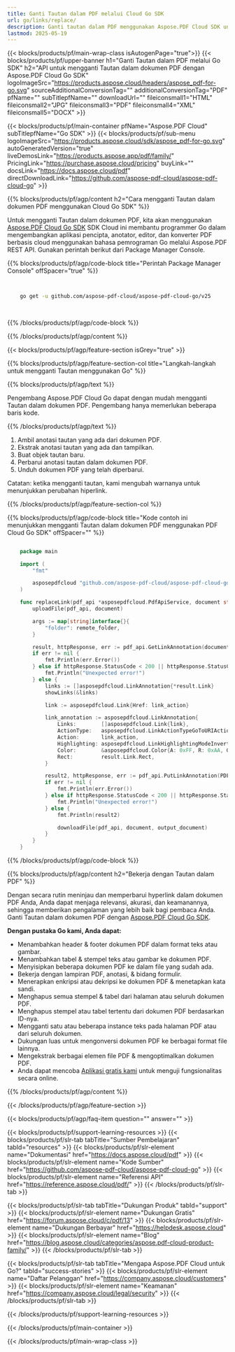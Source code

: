 ```yaml
---
title: Ganti Tautan dalam PDF melalui Cloud Go SDK
url: go/links/replace/
description: Ganti tautan dalam PDF menggunakan Aspose.PDF Cloud SDK untuk Go. Perbarui URL dengan efisien.
lastmod: 2025-05-19
---
```


{{< blocks/products/pf/main-wrap-class isAutogenPage="true">}}
{{< blocks/products/pf/upper-banner h1="Ganti Tautan dalam PDF melalui Go SDK" h2="API untuk mengganti Tautan dalam dokumen PDF dengan Aspose.PDF Cloud Go SDK" logoImageSrc="https://products.aspose.cloud/headers/aspose_pdf-for-go.svg" sourceAdditionalConversionTag="" additionalConversionTag="PDF" pfName="" subTitlepfName="" downloadUrl="" fileiconsmall1="HTML" fileiconsmall2="JPG" fileiconsmall3="PDF" fileiconsmall4="XML" fileiconsmall5="DOCX" >}}

{{< blocks/products/pf/main-container pfName="Aspose.PDF Cloud" subTitlepfName="Go SDK" >}}
{{< blocks/products/pf/sub-menu logoImageSrc="https://products.aspose.cloud/sdk/aspose_pdf-for-go.svg"
autoGeneratedVersion="true"
liveDemosLink="https://products.aspose.app/pdf/family/" PricingLink="https://purchase.aspose.cloud/pricing" buyLink="" docsLink="https://docs.aspose.cloud/pdf"  directDownloadLink="https://github.com/aspose-pdf-cloud/aspose-pdf-cloud-go" >}}

{{% blocks/products/pf/agp/content h2="Cara mengganti Tautan dalam dokumen PDF menggunakan Cloud Go SDK" %}}

Untuk mengganti Tautan dalam dokumen PDF, kita akan menggunakan
[Aspose.PDF Cloud Go SDK](https://products.aspose.cloud/pdf/go/)
SDK Cloud ini membantu programmer Go dalam mengembangkan aplikasi pencipta, anotator, editor, dan konverter PDF berbasis cloud menggunakan bahasa pemrograman Go melalui Aspose.PDF REST API. Gunakan perintah berikut dari Package Manager Console.

{{% blocks/products/pf/agp/code-block title="Perintah Package Manager Console" offSpacer="true" %}}

```bash

     
    go get -u github.com/aspose-pdf-cloud/aspose-pdf-cloud-go/v25
     
     
```

{{% /blocks/products/pf/agp/code-block %}}

{{% /blocks/products/pf/agp/content %}}

{{< blocks/products/pf/agp/feature-section isGrey="true" >}}

{{% blocks/products/pf/agp/feature-section-col title="Langkah-langkah untuk mengganti Tautan menggunakan Go" %}}

{{% blocks/products/pf/agp/text %}}

Pengembang Aspose.PDF Cloud Go dapat dengan mudah mengganti Tautan dalam dokumen PDF. Pengembang hanya memerlukan beberapa baris kode.

{{% /blocks/products/pf/agp/text %}}

1. Ambil anotasi tautan yang ada dari dokumen PDF.
1. Ekstrak anotasi tautan yang ada dan tampilkan.
1. Buat objek tautan baru.
1. Perbarui anotasi tautan dalam dokumen PDF.
1. Unduh dokumen PDF yang telah diperbarui.

Catatan: ketika mengganti tautan, kami mengubah warnanya untuk menunjukkan perubahan hiperlink.

{{% /blocks/products/pf/agp/feature-section-col %}}

{{% blocks/products/pf/agp/code-block title="Kode contoh ini menunjukkan mengganti Tautan dalam dokumen PDF menggunakan PDF Cloud Go SDK" offSpacer="" %}}

```go

    package main

    import (
        "fmt"

        asposepdfcloud "github.com/aspose-pdf-cloud/aspose-pdf-cloud-go/v25"
    )

    func replaceLink(pdf_api *asposepdfcloud.PdfApiService, document string, output_document string, link_id string, link_action string, remote_folder string) {
        uploadFile(pdf_api, document)

        args := map[string]interface{}{
            "folder": remote_folder,
        }

        result, httpResponse, err := pdf_api.GetLinkAnnotation(document, link_id, args)
        if err != nil {
            fmt.Println(err.Error())
        } else if httpResponse.StatusCode < 200 || httpResponse.StatusCode > 299 {
            fmt.Println("Unexpected error!")
        } else {
            links := []asposepdfcloud.LinkAnnotation{*result.Link}
            showLinks(&links)

            link := asposepdfcloud.Link{Href: link_action}

            link_annotation := asposepdfcloud.LinkAnnotation{
                Links:        []asposepdfcloud.Link{link},
                ActionType:   asposepdfcloud.LinkActionTypeGoToURIAction,
                Action:       link_action,
                Highlighting: asposepdfcloud.LinkHighlightingModeInvert,
                Color:        &asposepdfcloud.Color{A: 0xFF, R: 0xAA, G: 0x00, B: 0x00},
                Rect:         result.Link.Rect,
            }

            result2, httpResponse, err := pdf_api.PutLinkAnnotation(PDF_DOCUMENT, result.Link.Id, link_annotation, args)
            if err != nil {
                fmt.Println(err.Error())
            } else if httpResponse.StatusCode < 200 || httpResponse.StatusCode > 299 {
                fmt.Println("Unexpected error!")
            } else {
                fmt.Println(result2)

                downloadFile(pdf_api, document, output_document)
            }
        }
    }
```

{{% /blocks/products/pf/agp/code-block %}}

{{% blocks/products/pf/agp/content h2="Bekerja dengan Tautan dalam PDF" %}}

Dengan secara rutin meninjau dan memperbarui hyperlink dalam dokumen PDF Anda, Anda dapat menjaga relevansi, akurasi, dan keamanannya, sehingga memberikan pengalaman yang lebih baik bagi pembaca Anda.
Ganti Tautan dalam dokumen PDF dengan [Aspose.PDF Cloud Go SDK](https://products.aspose.cloud/pdf/go/).

**Dengan pustaka Go kami, Anda dapat:**

+ Menambahkan header & footer dokumen PDF dalam format teks atau gambar.
+ Menambahkan tabel & stempel teks atau gambar ke dokumen PDF.
+ Menyisipkan beberapa dokumen PDF ke dalam file yang sudah ada.
+ Bekerja dengan lampiran PDF, anotasi, & bidang formulir.
+ Menerapkan enkripsi atau dekripsi ke dokumen PDF & menetapkan kata sandi.
+ Menghapus semua stempel & tabel dari halaman atau seluruh dokumen PDF.
+ Menghapus stempel atau tabel tertentu dari dokumen PDF berdasarkan ID-nya.
+ Mengganti satu atau beberapa instance teks pada halaman PDF atau dari seluruh dokumen.
+ Dukungan luas untuk mengonversi dokumen PDF ke berbagai format file lainnya.
+ Mengekstrak berbagai elemen file PDF & mengoptimalkan dokumen PDF.
+ Anda dapat mencoba [Aplikasi gratis kami](https://products.aspose.app/pdf/family) untuk menguji fungsionalitas secara online.

{{% /blocks/products/pf/agp/content %}}

{{< /blocks/products/pf/agp/feature-section >}}

{{< blocks/products/pf/agp/faq-item question="" answer="" >}}

{{< blocks/products/pf/support-learning-resources >}}
{{< blocks/products/pf/slr-tab tabTitle="Sumber Pembelajaran" tabId="resources" >}}
{{< blocks/products/pf/slr-element name="Dokumentasi" href="https://docs.aspose.cloud/pdf" >}}
{{< blocks/products/pf/slr-element name="Kode Sumber" href="https://github.com/aspose-pdf-cloud/aspose-pdf-cloud-go" >}}
{{< blocks/products/pf/slr-element name="Referensi API" href="https://reference.aspose.cloud/pdf/" >}}
{{< /blocks/products/pf/slr-tab >}}

{{< blocks/products/pf/slr-tab tabTitle="Dukungan Produk" tabId="support" >}}
{{< blocks/products/pf/slr-element name="Dukungan Gratis" href="https://forum.aspose.cloud/c/pdf/13" >}}
{{< blocks/products/pf/slr-element name="Dukungan Berbayar" href="https://helpdesk.aspose.cloud" >}}
{{< blocks/products/pf/slr-element name="Blog" href="https://blog.aspose.cloud/categories/aspose.pdf-cloud-product-family/" >}}
{{< /blocks/products/pf/slr-tab >}}

{{< blocks/products/pf/slr-tab tabTitle="Mengapa Aspose.PDF Cloud untuk Go?" tabId="success-stories" >}}
{{< blocks/products/pf/slr-element name="Daftar Pelanggan" href="https://company.aspose.cloud/customers" >}}
{{< blocks/products/pf/slr-element name="Keamanan" href="https://company.aspose.cloud/legal/security" >}}
{{< /blocks/products/pf/slr-tab >}}

{{< /blocks/products/pf/support-learning-resources >}}

{{< /blocks/products/pf/main-container >}}

{{< /blocks/products/pf/main-wrap-class >}}
